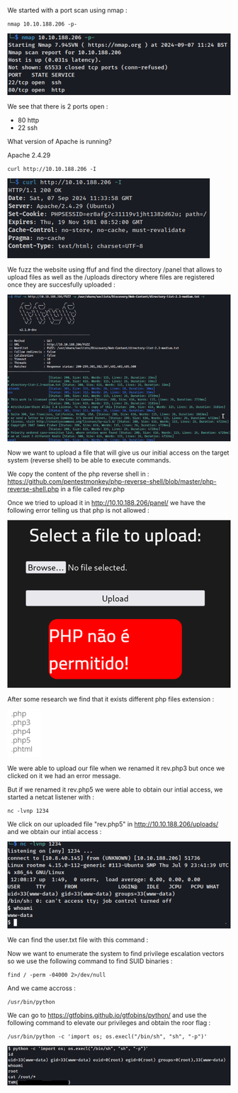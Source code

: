 We started with a port scan using nmap :
```
nmap 10.10.188.206 -p-
```
![Image Alt](https://github.com/kcoainnapo/Tryhackme/blob/main/RootMe/Images/nmap.png?raw=true)

We see that there is 2 ports open : 
- 80 http
- 22 ssh

What version of Apache is running?

Apache 2.4.29
```
curl http://10.10.188.206 -I
```
![Image Alt](https://github.com/kcoainnapo/Tryhackme/blob/main/RootMe/Images/apache-version.png?raw=true)

We fuzz the website using ffuf and find the directory /panel that allows to upload files as well as the /uploads directory where files are registered once they are succesfully uploaded :

![Image Alt](https://github.com/kcoainnapo/Tryhackme/blob/main/RootMe/Images/fuzz.png?raw=true)

Now we want to upload a file that will give us our initial access on the target system (reverse shell) to be able to execute commands.

We copy the content of the php reverse shell in : https://github.com/pentestmonkey/php-reverse-shell/blob/master/php-reverse-shell.php in a file called rev.php

Once we tried to upload it in http://10.10.188.206/panel/ we have the following error telling us that php is not allowed : 

![Image Alt](https://github.com/kcoainnapo/Tryhackme/blob/main/RootMe/Images/php-error.png?raw=true)

After some research we find that it exists different php files extension : 

![Image Alt](https://github.com/kcoainnapo/Tryhackme/blob/main/RootMe/Images/php-extension.png?raw=true)

We were able to upload our file when we renamed it rev.php3 but once we clicked on it we had an error message.

But if we renamed it rev.php5 we were able to obtain our intial access, we started a netcat listener with :

```
nc -lvnp 1234
```

We click on our uploaded file "rev.php5" in http://10.10.188.206/uploads/ and we obtain our intial access :

![Image Alt](https://github.com/kcoainnapo/Tryhackme/blob/main/RootMe/Images/initial-access.png?raw=true)

We can find the user.txt file with this command : 



Now we want to enumerate the system to find privilege escalation vectors so we use the following command to find SUID binaries : 
```
find / -perm -04000 2>/dev/null
```
And we came accross : 
```
/usr/bin/python
```
We can go to https://gtfobins.github.io/gtfobins/python/ and use the following command to elevate our privileges and obtain the roor flag : 
```
/usr/bin/python -c 'import os; os.execl("/bin/sh", "sh", "-p")'
```
![Image Alt](https://github.com/kcoainnapo/Tryhackme/blob/main/RootMe/Images/root-flag.png?raw=true)


